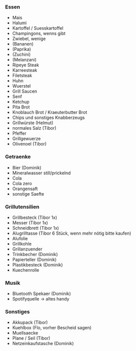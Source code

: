 ### Essen

- Mais
- Halumi
- Kartoffel / Suesskartoffel
- Champingons, wenns gibt
- Zwiebel, wenige
- (Bananen)
- (Paprika)
- (Zuchini) 
- (Melanzani)
- Ripeye Steak 
- Karreesteak
- Filetsteak
- Huhn
- Wuerstel
- Grill Saucen
- Senf
- Ketchup
- Pita Brot
- Knoblauch Brot / Kraeuterbutter Brot
- Chips und sonstiges Knabberzeugs
- Grillwürste (Helmut)
- normales Salz (Tibor)
- Pfeffer
- Grillgewuerze
- Olivenoel (Tibor)

### Getraenke
- Bier (Dominik) 
- Mineralwasser still/prickelnd
- Cola
- Cola zero
- Orangensaft
- sonstige Saefte

### Grillutensilien
- Grillbesteck (Tibor 1x)
- Messer (Tibor 1x)
- Schneidbrett (Tibor 1x)
- Alugrilltasse (Tibor 6 Stück, wenn mehr nötig bitte kaufen)
- Alufolie 
- Grillkohle
- Grillanzuender
- Trinkbecher (Dominik)
- Papierteller (Dominik)
- Plastikbesteck (Dominik)
- Kuechenrolle 

### Musik
- Bluetooth Spekaer (Dominik)
- Spotifyquelle -> altes handy

### Sonstiges
- Akkupack (Tibor)
- Kuehlbox (Flo, vorher Bescheid sagen)
- Muellsaecke
- Plane / Seil (Tibor)
- Netzeinkaufstasche (Dominik)
